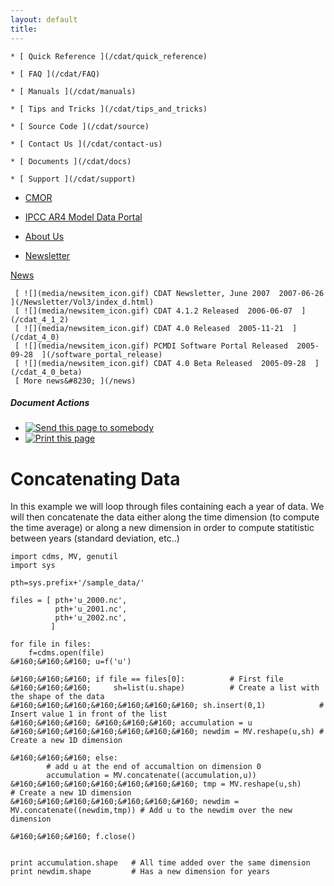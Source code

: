 ```yaml
---
layout: default
title: 
---
```



    * [ Quick Reference ](/cdat/quick_reference)

    * [ FAQ ](/cdat/FAQ)

    * [ Manuals ](/cdat/manuals)

    * [ Tips and Tricks ](/cdat/tips_and_tricks)

    * [ Source Code ](/cdat/source)

    * [ Contact Us ](/cdat/contact-us)

    * [ Documents ](/cdat/docs)

    * [ Support ](/cdat/support)

  * [ CMOR ](/cmor)

  * [ IPCC AR4 Model Data Portal ](/esg_data_portal)

  * [ About Us ](/about)

  * [ Newsletter ](/Newsletter)

[ News ](/news)

     [ ![](media/newsitem_icon.gif) CDAT Newsletter, June 2007  2007-06-26  ](/Newsletter/Vol3/index_d.html)
     [ ![](media/newsitem_icon.gif) CDAT 4.1.2 Released  2006-06-07  ](/cdat_4_1_2)
     [ ![](media/newsitem_icon.gif) CDAT 4.0 Released  2005-11-21  ](/cdat_4_0)
     [ ![](media/newsitem_icon.gif) PCMDI Software Portal Released  2005-09-28  ](/software_portal_release)
     [ ![](media/newsitem_icon.gif) CDAT 4.0 Beta Released  2005-09-28  ](/cdat_4_0_beta)
     [ More news&#8230; ](/news)

#####  Document Actions

  * [ ![Send this page to somebody](media/mail_icon.gif) ](/cdat/tutorials/cdatbasics/loops/concatenate/sendto_form)
  * [ ![Print this page](media/print_icon.gif) ](/this.print\(\))

#  Concatenating Data

In this example we will loop through files containing each a year of data. We
will then concatenate the data either along the time dimension (to compute the
time average) or along a new dimension in order to compute statitistic between
years (standard deviation, etc..)

    
    
    import cdms, MV, genutil  
    import sys  
      
    pth=sys.prefix+'/sample_data/'  
      
    files = [ pth+'u_2000.nc',  
              pth+'u_2001.nc',  
              pth+'u_2002.nc',  
             ]  
      
    for file in files:  
        f=cdms.open(file)  
    &#160;&#160;&#160; u=f('u')  
      
    &#160;&#160;&#160; if file == files[0]:          # First file  
    &#160;&#160;&#160;     sh=list(u.shape)          # Create a list with the shape of the data  
    &#160;&#160;&#160;&#160;&#160;&#160;&#160; sh.insert(0,1)            # Insert value 1 in front of the list  
    &#160;&#160;&#160; &#160;&#160;&#160; accumulation = u  
    &#160;&#160;&#160;&#160;&#160;&#160;&#160; newdim = MV.reshape(u,sh) # Create a new 1D dimension  
      
    &#160;&#160;&#160; else:	  
            # add u at the end of accumaltion on dimension 0          
            accumulation = MV.concatenate((accumulation,u))  
    &#160;&#160;&#160;&#160;&#160;&#160;&#160; tmp = MV.reshape(u,sh)                # Create a new 1D dimension  
    &#160;&#160;&#160;&#160;&#160;&#160;&#160; newdim = MV.concatenate((newdim,tmp)) # Add u to the newdim over the new dimension  
      
    &#160;&#160;&#160; f.close()  
          
      
    print accumulation.shape   # All time added over the same dimension  
    print newdim.shape         # Has a new dimension for years  
      
